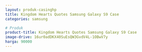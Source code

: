 ```yaml
---
layout: produk-casinghp
title: Kingdom Hearts Quotes Samsung Galaxy S9 Case
categories: samsung

# Produk
product-title: Kingdom Hearts Quotes Samsung Galaxy S9 Case
image-drive: 16ur0adDKX40SuEsQW3GvdV4L-1OBwV7y
harga: 90000
---
```

